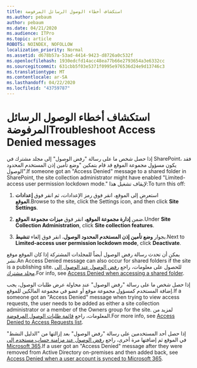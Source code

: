 ```yaml
---
title: استكشاف أخطاء الوصول الرسائل المرفوضة
ms.author: pebaum
author: pebaum
ms.date: 04/21/2020
ms.audience: ITPro
ms.topic: article
ROBOTS: NOINDEX, NOFOLLOW
localization_priority: Normal
ms.assetid: d678b57a-53ad-4414-9423-d8726a0c532f
ms.openlocfilehash: 1930edcfd14acc48ea77b66e2793654a3e6332cc
ms.sourcegitcommit: 631cbb5f03e5371f0995e976536d24e9d13746c3
ms.translationtype: MT
ms.contentlocale: ar-SA
ms.lasthandoff: 04/22/2020
ms.locfileid: "43759787"
---
```

# <a name="troubleshoot-access-denied-messages"></a><span data-ttu-id="7f140-102">استكشاف أخطاء الوصول الرسائل المرفوضة</span><span class="sxs-lookup"><span data-stu-id="7f140-102">Troubleshoot Access Denied messages</span></span>

<span data-ttu-id="7f140-103">إذا حصل شخص ما على رسالة "رفض الوصول" إلى مجلد مشترك في SharePoint، فقد يكون مسؤول مجموعة الموقع قد قام بتمكين "وضع تأمين إذن المستخدم المحدود الوصول".</span><span class="sxs-lookup"><span data-stu-id="7f140-103">If someone got an "Access Denied" message to a shared folder in SharePoint, the site collection administrator might have enabled "Limited-access user permission lockdown mode."</span></span> <span data-ttu-id="7f140-104">لإيقاف تشغيل هذا:</span><span class="sxs-lookup"><span data-stu-id="7f140-104">To turn this off:</span></span> 
  
1. <span data-ttu-id="7f140-105">استعرض إلى الموقع، انقر فوق رمز الإعدادات، ثم انقر فوق **إعدادات الموقع**.</span><span class="sxs-lookup"><span data-stu-id="7f140-105">Browse to the site, click the Settings icon, and then click **Site Settings**.</span></span>
    
2. <span data-ttu-id="7f140-106">ضمن **إدارة مجموعة الموقع،** انقر فوق **ميزات مجموعة الموقع**.</span><span class="sxs-lookup"><span data-stu-id="7f140-106">Under **Site Collection Administration**, click **Site collection features**.</span></span>
    
3. <span data-ttu-id="7f140-107">بجوار **وضع تأمين إذن المستخدم المحدود الوصول**، انقر فوق إلغاء **تنشيط**.</span><span class="sxs-lookup"><span data-stu-id="7f140-107">Next to **Limited-access user permission lockdown mode**, click **Deactivate**.</span></span>
    
<span data-ttu-id="7f140-108">يمكن أن تحدث رسالة رفض الوصول أيضاً للمجلدات المشتركة إذا كان الموقع موقع نشر.</span><span class="sxs-lookup"><span data-stu-id="7f140-108">An Access Denied message can also occur for shared folders if the site is a publishing site.</span></span> <span data-ttu-id="7f140-109">للحصول على معلومات، راجع [رفض الوصول عند الوصول إلى مجلد مشترك](https://go.microsoft.com/fwlink/?linkid=2004317).</span><span class="sxs-lookup"><span data-stu-id="7f140-109">For info, see [Access Denied when accessing a shared folder](https://go.microsoft.com/fwlink/?linkid=2004317).</span></span>
  
<span data-ttu-id="7f140-110">إذا حصل شخص ما على رسالة "رفض الوصول" عند محاولة عرض طلبات الوصول، يجب إضافة المستخدم كمسؤول مجموعة موقع أو عضو في مجموعة المالكين للموقع.</span><span class="sxs-lookup"><span data-stu-id="7f140-110">If a someone got an "Access Denied" message when trying to view access requests, the user needs to be added as either a site collection administrator or a member of the Owners group for the site.</span></span> <span data-ttu-id="7f140-111">لمزيد من المعلومات، راجع [قائمة طلبات الوصول المرفوضة](https://go.microsoft.com/fwlink/?linkid=2004220).</span><span class="sxs-lookup"><span data-stu-id="7f140-111">For more info, see [Access Denied to Access Requests list](https://go.microsoft.com/fwlink/?linkid=2004220).</span></span>
  
<span data-ttu-id="7f140-112">إذا حصل أحد المستخدمين على رسالة "رفض الوصول" بعد إزالتها من "الدليل النشط" في الموقع ثم إضافتها مرة أخرى، راجع [رفض الوصول عند مزامنة حساب مستخدم إلى Microsoft 365](https://go.microsoft.com/fwlink/?linkid=2004318).</span><span class="sxs-lookup"><span data-stu-id="7f140-112">If a user got an "Access Denied" message after they were removed from Active Directory on-premises and then added back, see [Access Denied when a user account is synced to Microsoft 365](https://go.microsoft.com/fwlink/?linkid=2004318).</span></span>
  

